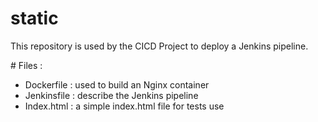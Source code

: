 # static

This repository is used by the CICD Project to deploy a Jenkins pipeline.

# Files :
- Dockerfile : used to build an Nginx container
- Jenkinsfile : describe the Jenkins pipeline
- Index.html : a simple index.html file for tests use
